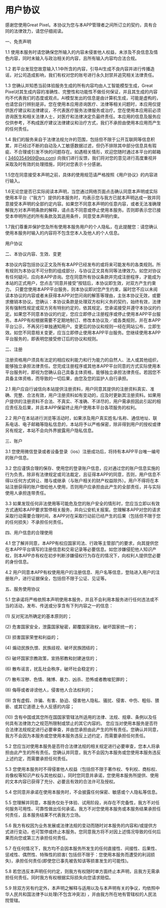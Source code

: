 # 用户协议

感谢您使用Great Pixel。本协议为您与本APP管理者之间所订立的契约，具有合同的法律效力，请您仔细阅读。

一、免责声明

1.1 使用本服务时请您确保您所输入的内容未侵害他人权益，未涉及不良信息及情色内容，同时未输入与政治相关的内容，且所有输入内容均合法合规。

1.2 若平台发现您故意输入1.1中所含的内容，引导AI生成不良内容并进行传播造谣，对公司造成影响，我们有权对您的账号进行永久封禁并追究相关法律责任。

1.3 您确认并知悉当前体验服务生成的所有内容均由人工智能模型生成，Great
Pixel对其生成内容的准确性、完整性和功能性不做任何保证，并且其生成的内容均不代表我们的态度或观点。AI模型发出的信息是由计算机生成，可能是虚构的，也请您自行辨别是非。您在使用本应用咨询医疗、法律等相关问题时，本应用仅提供医疗建议和法律建议，不代表医疗服务法律服务或治疗。您在使用本应用前必须咨询医生和相关法律人士，对医疗和法律决定负最终责任。本应用的信息及服务应仅供参考，不构成医疗建议法律建议和治疗方式，我们不承担由使用本应用而产生的任何责任。

1.4
我们的服务来自于法律法规允许的范围，包括但不限于公开互联网等信息积累，并已经过不断的自动及人工敏感数据过滤，但仍不排除其中部分信息具有瑕疵、不合理或引发不快的问题存在。如遇相关情形，欢迎您随时通过本平台的邮箱(
3460354969@qq.com) 向我们进行反馈，我们将对您的意见进行高度重视并采取及时有效的处理措施，同时对您表示十分感谢。

1.5您在同意接受本声明之前，具体的使用规范请严格按照《用户协议》的内容进行输入。

1.6无论您是否已实际阅读本声明，当您通过网络页面点击确认同意本声明或实际使用本平台（“我方”）提供的本服务时，均表示您与我方已就本声明达成一致并同意接受本声明的全部约定内容。如果您不同意本声明的任意内容，或者无法准确理解我方对本声明条款的解释，请点击不同意或停止使用本服务。否则即表示您已接受本申明所述的所有条款及其适用条件，同意受本声明约束。

1.7我们尊重并保护您及所有使用本服务用户的个人隐私，在此提醒您：请您确认使用本服务时输入的内容将不包含您本人及他人的个人信息。

用户协议

二、本协议内容、生效、变更

本协议内容包括协议正文及所有本APP已经发布的或将来可能发布的各类规则。所有规则为本协议不可分割的组成部分，与协议正文具有同等法律效力。如您对协议有任何疑问，应向本APP咨询。您在同意所有协议条款并完成注册程序，才能成为本站的正式用户，您点击“同意并接受”按钮后，本协议即生效，对双方产生约束力。
只要您使用本APP平台服务，则本协议即对您产生约束，届时您不应以未阅读本协议的内容或者未获得本APP对您问询的解答等理由，主张本协议无效，或要求撤销本协议。您确认：本协议条款是处理双方权利义务的契约，始终有效，法律另有强制性规定或双方另有特别约定的，依其规定。您承诺接受并遵守本协议的约定。如果您不同意本协议的约定，您应立即停止注册程序或停止使用本APP平台服务。本APP有权根据需要不定期地制订、修改本协议及／或各类规则，并在本APP平台公示，不再另行单独通知用户。变更后的协议和规则一经在网站公布，立即生效。如您不同意相关变更，应当立即停止使用本APP平台服务。您继续使用本APP平台服务的，即表明您接受修订后的协议和规则。

二、注册

注册资格用户须具有法定的相应权利能力和行为能力的自然人、法人或其他组织，能够独立承担法律责任。您完成注册程序或其他本APP平台同意的方式实际使用本平台服务时，即视为您确认自己具备主体资格，能够独立承担法律责任。若因您不具备主体资格，而导致的一切后果，由您及您的监护人自行承担。

2.1
用户应自行诚信向本站提供注册资料，用户同意其提供的注册资料真实、准确、完整、合法有效，用户注册资料如有变动的，应及时更新其注册资料。如果用户提供的注册资料不合法、不真实、不准确、不详尽的，用户需承担因此引起的相应责任及后果，并且本APP保留终止用户使用本平台各项服务的权利。

2.2 用户在本站进行浏览等活动时，如果涉及用户真实姓名/名称、通信地址、联系电话、电子邮箱等隐私信息的，本站将予以严格保密，除非得到用户的授权或律另有规定，本站不会向外界披露用户隐私信息。

三、账户

3.1 您使用微信登录或者设备登录（ios）注册成功后，将持有本APP平台唯一编号的账户信息。

3.2
您应谨慎合理的保存、使用您的登录账户信息，应对通过您的账户信息实施的行为负责。除非有法律规定或司法裁定，且征得本APP的同意，否则，用户信息不得以任何方式转让、赠与或继承（与账户相关的财产权益除外）。用户不得将在本站注册获得的账户借给他人使用，否则用户应承担由此产生的全部责任，并与实际使用人承担连带责任。

3.3
如果发现任何非法使用等可能危及您的账户安全的情形时，您应当立即以有效方式通知本APP要求暂停相关服务，并向公安机关报案。您理解本APP对您的请求采取行动需要合理时间，本APP对在采取行动前已经产生的后果（包括但不限于您的任何损失）不承担任何责任。

四、用户信息的合理使用

4.1 您了解并同意，本APP有权应国家司法、行政等主管部门的要求，向其提供您在本APP平台填写的注册信息和交易记录等必要信息。如您涉嫌侵犯他人知识产权，则本APP亦有权在初步判断涉嫌侵权行为存在的情况下，向权利人提供您必要的身份信息。

4.2 用户同意本APP有权使用用户的注册信息、用户名等信息，登陆进入用户的注册账户，进行证据保全，包括但不限于公证、见证等。

五、服务使用协议

5.1 您承诺将严格依照本声明使用本服务，并且不会利用本服务进行任何违法或不当的活动，发布、传送或分享含有下列内容之一的信息：

(1) 反对宪法所确定的基本原则的；

(2) 危害国家安全，泄露国家秘密，颠覆国家政权，破坏国家统一的；

(3) 损害国家荣誉和利益的；

(4) 煽动民族仇恨、民族歧视、破坏民族团结的；

(5) 破坏国家宗教政策，宣扬邪教和封建迷信的；

(6) 散布谣言，扰乱社会秩序，破坏社会稳定的；

(7) 散布淫秽、色情、赌博、暴力、凶杀、恐怖或者教唆犯罪的；

(8) 侮辱或者诽谤他人，侵害他人合法权利的；

(9) 含有虚假、诈骗、有害、胁迫、侵害他人隐私、骚扰、侵害、中伤、粗俗、猥亵、或其它道德上令人反感的内容；

(10) 含有中国或其您所在国国家管辖法所适用的法律、法规、规章、条例以及任何具有法律效力之规范所限制或禁止的其它内容的。
您应当对使用本服务是否符合法律法规规定进行必要审查，并由您承担由此产生的所有责任。您确认并同意，我方不会因为本服务或您使用本服务违反上述约定，而需要承担任何责任。

5.2 您应当对使用本服务是否符合法律法规的相关规定进行必要审查，您本人将承担由此产生的所有责任。您确认并同意，我方不会因为本服务或您使用本服务违反上述约定，而需要承担任何责任。

5.3 您使用本服务时不得侵害他人权益（包括但不限于著作权、专利权、商标权、肖像权等知识产权与其他权益）。同时您同意并承诺，您使用本服务所提供、使用的文本内容已获得了充分、必要且有效的合法许可及授权。

5.4 您同意并承诺在使用本服务时，不会披露任何保密、敏感或个人隐私等信息。

5.5 您理解并同意，本服务仅处于体验、试用阶段，尚存在不完备性，我方不对任何服务可用性、可靠性做出任何承诺。我方不对您使用本服务或本服务结果承担任何责任，且本服务结果不代表我方立场。

5.6 我方有权因为业务发展或法律法规的变动而随时对本服务的内容和/或提供方式进行变动，也可暂停或终止本服务。您同意我方将不对因上述情况导致的任何后果而向您或第三方承担任何责任。

5.7 在任何情况下，我方均不会因本服务所发生的任何直接性、间接性、后果性、惩戒性、偶然性、特殊性的损害(
包括但不限于：您使用本服务而遭受的利润损失)，承担任何责任(即使您已事先被告知该等损害发生的可能性)。

5.8 若您违反本声明任何约定，则我方有权随时单方面终止本声明，且我方无需承担任何责任。同时我方有权根据实际损失向您请求赔偿。

5.9 除双方另有约定外，本声明之解释与适用以及与本声明有关的争议，均依照中华人民共和国法律予以处理(不包含冲突法)
，并由我方所在地有管辖权的人民法院管辖。
